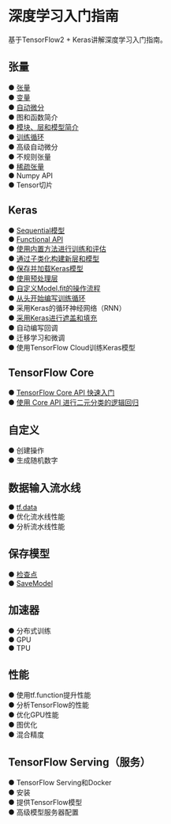 # 深度学习入门指南
基于TensorFlow2 + Keras讲解深度学习入门指南。  

## 张量 
●  [张量](https://github.com/solidglue/TensorFlow2_Keras_Guide_API_Jupyter_Demo/blob/master/01_TensorFlow_basics/01_01_Tensors.ipynb)   
●  [变量](https://github.com/solidglue/TensorFlow2_Keras_Guide_API_Jupyter_Demo/blob/master/01_TensorFlow_basics/01_02_Variables.ipynb)   
●  [自动微分](https://github.com/solidglue/TensorFlow2_Keras_Guide_API_Jupyter_Demo/blob/master/01_TensorFlow_basics/01_03_Automatic_differentiation.ipynb)  
●  图和函数简介  
●  [模块、层和模型简介](https://github.com/solidglue/TensorFlow2_Keras_Guide_API_Jupyter_Demo/blob/master/01_TensorFlow_basics/01_05_Modules_layers_and_models.ipynb)  
●  [训练循环](https://github.com/solidglue/TensorFlow2_Keras_Guide_API_Jupyter_Demo/blob/master/01_TensorFlow_basics/01_06_Training_loops.ipynb)  
●  高级自动微分  
●  不规则张量  
●  [稀疏张量](https://github.com/solidglue/TensorFlow2_Keras_Guide_API_Jupyter_Demo/blob/master/04_TensorFlow_in_depth/04_04_Sparse_tensor.ipynb)  
●  Numpy API  
●  Tensor切片  

## Keras
●  [Sequential模型](https://github.com/solidglue/TensorFlow2_Keras_Guide_API_Jupyter_Demo/blob/master/02_Keras/02_01_The_sequential_model.ipynb)  
●  [Functional API](https://github.com/solidglue/TensorFlow2_Keras_Guide_API_Jupyter_Demo/blob/master/02_Keras/02_02_The_functional_API.ipynb)  
●  [使用内置方法进行训练和评估](https://github.com/solidglue/TensorFlow2_Keras_Guide_API_Jupyter_Demo/blob/master/02_Keras/02_03_Training_evaluation_with_the_built_in_methods.ipynb)  
●  [通过子类化构建新层和模型](https://github.com/solidglue/TensorFlow2_Keras_Guide_API_Jupyter_Demo/blob/master/02_Keras/02_04_Making_new_layers_and_models_via_subclassing.ipynb)  
●  [保存并加载Keras模型](https://github.com/solidglue/TensorFlow2_Keras_Guide_API_Jupyter_Demo/blob/master/02_Keras/02_05_Serialization_and_saving.ipynb)  
●  [使用预处理层](https://github.com/solidglue/TensorFlow2_Keras_Guide_API_Jupyter_Demo/blob/master/02_Keras/02_07_Working_with_preprocessing_layers.ipynb)  
●  [自定义Model.fit的操作流程](https://github.com/solidglue/TensorFlow2_Keras_Guide_API_Jupyter_Demo/blob/master/02_Keras/02_08_Customizing_what_happens_in_fit.ipynb)  
●  [从头开始编写训练循环](https://github.com/solidglue/TensorFlow2_Keras_Guide_API_Jupyter_Demo/blob/master/02_Keras/02_09_Writing_a_training_loop_from_scratch.ipynb)  
●  采用Keras的循环神经网络（RNN）  
●  [采用Keras进行遮盖和填充](https://github.com/solidglue/TensorFlow2_Keras_Guide_API_Jupyter_Demo/blob/master/02_Keras/02_11_Understading_masking_and_padding.ipynb)  
●  自动编写回调  
●  迁移学习和微调  
●  使用TensorFlow Cloud训练Keras模型  

## TensorFlow Core
●  [TensorFlow Core API 快速入门](https://github.com/solidglue/TensorFlow2_Keras_Guide_API_Jupyter_Demo/blob/master/03_Build_with_Core/03_01_Quickstart_for_core.ipynb)  
●  [使用 Core API 进行二元分类的逻辑回归](https://github.com/solidglue/TensorFlow2_Keras_Guide_API_Jupyter_Demo/blob/master/03_Build_with_Core/03_02_Logistic_regression.ipynb)  

## 自定义
●  创建操作  
●  生成随机数字  

## 数据输入流水线
●  [tf.data](https://github.com/solidglue/TensorFlow2_Keras_Guide_API_Jupyter_Demo/blob/master/06_Data_input_pipelines/06_01_tfdata.ipynb)  
●  优化流水线性能  
●  分析流水线性能  

## 保存模型
●  [检查点](https://github.com/solidglue/TensorFlow2_Keras_Guide_API_Jupyter_Demo/blob/master/07_Import_and_export/07_01_Checkpoint.ipynb)  
●  [SaveModel](https://github.com/solidglue/TensorFlow2_Keras_Guide_API_Jupyter_Demo/blob/master/07_Import_and_export/07_01_Checkpoint.ipynb) 

## 加速器
●  分布式训练  
●  GPU  
●  TPU  

## 性能
●  使用tf.function提升性能  
●  分析TensorFlow的性能  
●  优化GPU性能  
●  图优化  
●  混合精度  

## TensorFlow Serving（服务）
●  TensorFlow Serving和Docker  
●  安装  
●  提供TensorFlow模型  
●  高级模型服务器配置  
























